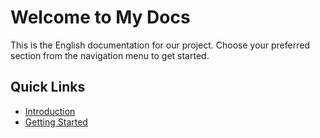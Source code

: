 # Welcome to My Docs

This is the English documentation for our project. Choose your preferred section from the navigation menu to get started.

## Quick Links

- [Introduction](/guide/introduction)
- [Getting Started](/guide/getting-started)
